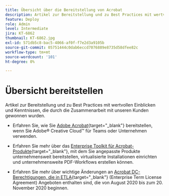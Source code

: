 ```yaml
---
title: Übersicht über die Bereitstellung von Acrobat
description: Artikel zur Bereitstellung und zu Best Practices mit wertvollen Einblicken und Kenntnissen, die durch die Zusammenarbeit mit unseren Kunden gewonnen wurden
feature: Deploy
role: Admin
level: Intermediate
jira: KT-6862
thumbnail: KT-6862.jpg
exl-id: 571db5c8-bac5-4066-af0f-f7e2d3a9105b
source-git-commit: 05751444c0dab6eccd7076889e8735d58dfee82c
workflow-type: tm+mt
source-wordcount: '101'
ht-degree: 0%

---
```


# Übersicht bereitstellen

Artikel zur Bereitstellung und zu Best Practices mit wertvollen Einblicken und Kenntnissen, die durch die Zusammenarbeit mit unseren Kunden gewonnen wurden.

* Erfahren Sie, wie Sie [Adobe Acrobat](https://helpx.adobe.com/de/enterprise/using/deploying-acrobat.html){target="_blank"} bereitstellen, wenn Sie Adobe® Creative Cloud™ für Teams oder Unternehmen verwenden.

* Erfahren Sie mehr über das [Enterprise Toolkit für Acrobat-Produkte](https://www.adobe.com/devnet-docs/acrobatetk/index.html){target="_blank"}, mit dem Sie angepasste Produkte unternehmensweit bereitstellen, virtualisierte Installationen einrichten und unternehmensweite PDF-Workflows erstellen können.

* Erfahren Sie mehr über wichtige Änderungen an [Acrobat DC-Berechtigungen, die in ETLA](signentitlementchanges.md){target="_blank"} (Enterprise Term License Agreement) Angeboten enthalten sind, die von August 2020 bis zum 20. November 2020 beginnen.
